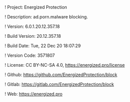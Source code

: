 ! Project: Energized Protection

! Description: ad.porn.malware blocking.

! Version: 6.0.1.20.12.357.18

! Build Version: 20.12.357.18

! Build Date: Tue, 22 Dec 20 18:07:29

! Version Code: 3571807

! License: CC BY-NC-SA 4.0, https://energized.pro/license

! Github: https://github.com/EnergizedProtection/block

! Gitlab: https://gitlab.com/EnergizedProtection/block


! Web: https://energized.pro

